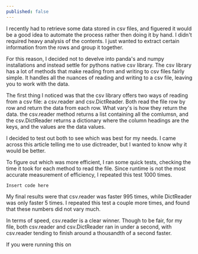 ```yaml
---
published: false
---
```

I recently had to retrieve some data stored in csv files, and figuered it would be a good idea to automate the process rather then doing it by hand. 
I didn't required heavy analysis of the contents. I just wanted to extract certain information from the rows and group it together. 

For this reason, I decided not to develve into panda's and numpy installations and instead settle for pythons native csv library. 
The csv library has a lot of methods that make reading from and writing to csv files fairly simple. It handles all the nuances of reading and writing to a csv file, leaving you to work with the data. 

The first thing I noticed was that the csv library offers two ways of reading from a csv file: a csv.reader and csv.DictReader. Both read the file row by row and return the data from each row. What vary's is how they return the data. the csv.reader method returns a list containing all the comlumsn, and the csv.DictReader returns a dictionary where the column headings are the keys, and the values are the data values.

I decided to test out both to see which was best for my needs. I came across this article telling me to use dictreader, but I wanted to know why it would be better.  

To figure out which was more efficient, I ran some quick tests, checking the time it took for each method to read the file. Since runtime is not the most accurate measurement of efficiency, I repeated this test 1000 times.

~~~
Insert code here
~~~

My final results were that csv.reader was faster 995 times, while DictReader was only faster 5 times. I repeated this test a couple more times, and found that these numbers did not vary much. 

In terms of speed, csv.reader is a clear winner. Though to be fair, for my file, both csv.reader and csv.DictReader ran in under a second, with csv.reader tending to finish around a thousandth of a second faster.

If you were running this on 